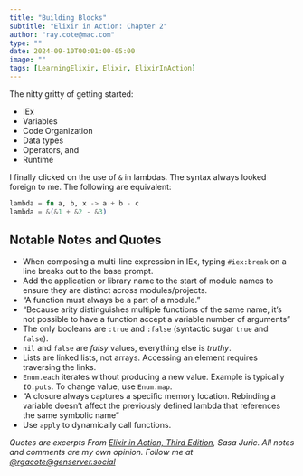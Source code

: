 ```yaml
---
title: "Building Blocks"
subtitle: "Elixir in Action: Chapter 2"
author: "ray.cote@mac.com"
type: ""
date: 2024-09-10T00:01:00-05:00
image: ""
tags: [LearningElixir, Elixir, ElixirInAction]
---
```


The nitty gritty of getting started:
- IEx
- Variables
- Code Organization
- Data types
- Operators, and
- Runtime

I finally clicked on the use of `&` in lambdas.
The syntax always looked foreign to me.
The following are equivalent:

``` elixir
lambda = fn a, b, x -> a + b - c
lambda = &(&1 + &2 - &3)
```

## Notable Notes and Quotes

<!--more-->

- When composing a multi-line expression in IEx, typing `#iex:break` on a line breaks out to the base prompt.
- Add the application or library name to the start of module names to ensure they are distinct across modules/projects.
- “A function must always be a part of a module.”
- “Because arity distinguishes multiple functions of the same name, it’s not possible to have a function accept a variable number of arguments”
- The only booleans are `:true` and `:false` (syntactic sugar `true` and `false`).
- `nil` and `false` are _falsy_ values, everything else is _truthy_.
- Lists are linked lists, not arrays. Accessing an element requires traversing the links.
- `Enum.each` iterates without producing a new value. Example is typically `IO.puts`. To change value, use `Enum.map`.
- “A closure always captures a specific memory location. Rebinding a variable doesn’t affect the previously defined lambda that references the same symbolic name”
- Use `apply` to dynamically call functions.


_Quotes are excerpts From [Elixir in Action, Third Edition](https://www.manning.com/books/elixir-in-action-third-edition), Sasa Juric._
_All notes and comments are my own opinion. Follow me at [@rgacote@genserver.social](https://genserver.social/rgacote)_
